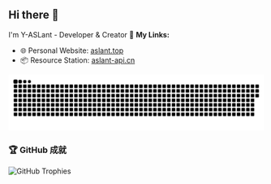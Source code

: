 ## Hi there 👋
I'm Y-ASLant - Developer & Creator
🔗 **My Links:**
- 🌐 Personal Website: [aslant.top](https://aslant.top)
- 📦 Resource Station: [aslant-api.cn](https://aslant-api.cn)
<!--
**Y-ASLant/Y-ASLant** is a ✨ _special_ ✨ repository that displays this README on my profile.
Current Focus:
- 🔭 Working on [Project Name](link)
- 🌱 Learning [Technology]
- ⚡ Fun fact: [Interesting Fact]
-->

[![](https://raw.githubusercontent.com/Y-ASLant/Y-ASLant/refs/heads/main/pic/snake.svg)](https://github.com/Y-ASLant)

### 🏆 GitHub 成就
![GitHub Trophies](https://github-profile-trophy.vercel.app/?username=Y-ASLant&theme=gruvbox)